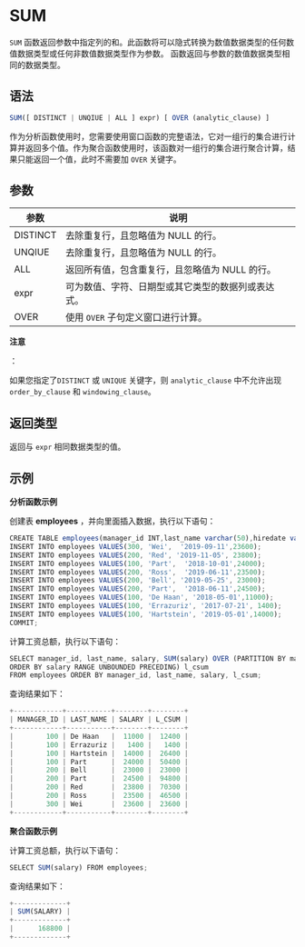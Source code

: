 SUM 
========================



`SUM` 函数返回参数中指定列的和。此函数将可以隐式转换为数值数据类型的任何数值数据类型或任何非数值数据类型作为参数。 函数返回与参数的数值数据类型相同的数据类型。

语法 
--------------

```javascript
SUM([ DISTINCT | UNQIUE | ALL ] expr) [ OVER (analytic_clause) ]
```



作为分析函数使用时，您需要使用窗口函数的完整语法，它对一组行的集合进行计算并返回多个值。作为聚合函数使用时，该函数对一组行的集合进行聚合计算，结果只能返回一个值，此时不需要加 `OVER` 关键字。

参数 
--------------



|    参数    |                  说明                   |
|----------|---------------------------------------|
| DISTINCT | 去除重复行，且忽略值为 NULL 的行。                  |
| UNQIUE   | 去除重复行，且忽略值为 NULL 的行。                  |
| ALL      | 返回所有值，包含重复行，且忽略值为 NULL 的行。            |
| expr     | 可为数值、字符、日期型或其它类型的数据列或表达式。             |
| OVER     | 使用 `OVER` 子句定义窗口进行计算。 |


**注意**

：

如果您指定了`DISTINCT` 或 `UNIQUE` 关键字，则 `analytic_clause` 中不允许出现 `order_by_clause` 和 `windowing_clause`。

返回类型 
----------------

返回与 `expr` 相同数据类型的值。

示例 
--------------

**分析函数示例** 

创建表 **employees** ，并向里面插入数据，执行以下语句：

```javascript
CREATE TABLE employees(manager_id INT,last_name varchar(50),hiredate varchar(50),SALARY INT);
INSERT INTO employees VALUES(300, 'Wei',  '2019-09-11',23600);     
INSERT INTO employees VALUES(200, 'Red', '2019-11-05', 23800);
INSERT INTO employees VALUES(100, 'Part',  '2018-10-01',24000);     
INSERT INTO employees VALUES(200, 'Ross',  '2019-06-11',23500);     
INSERT INTO employees VALUES(200, 'Bell', '2019-05-25', 23000);
INSERT INTO employees VALUES(200, 'Part',  '2018-06-11',24500);    
INSERT INTO employees VALUES(100, 'De Haan', '2018-05-01',11000);      
INSERT INTO employees VALUES(100, 'Errazuriz', '2017-07-21', 1400);
INSERT INTO employees VALUES(100, 'Hartstein', '2019-05-01',14000);     
COMMIT;
```



计算工资总额，执行以下语句：

```javascript
SELECT manager_id, last_name, salary, SUM(salary) OVER (PARTITION BY manager_id 
ORDER BY salary RANGE UNBOUNDED PRECEDING) l_csum
FROM employees ORDER BY manager_id, last_name, salary, l_csum;
```



查询结果如下：

```javascript
+------------+-----------+--------+--------+
| MANAGER_ID | LAST_NAME | SALARY | L_CSUM |
+------------+-----------+--------+--------+
|        100 | De Haan   |  11000 |  12400 |
|        100 | Errazuriz |   1400 |   1400 |
|        100 | Hartstein |  14000 |  26400 |
|        100 | Part      |  24000 |  50400 |
|        200 | Bell      |  23000 |  23000 |
|        200 | Part      |  24500 |  94800 |
|        200 | Red       |  23800 |  70300 |
|        200 | Ross      |  23500 |  46500 |
|        300 | Wei       |  23600 |  23600 |
+------------+-----------+--------+--------+
```



**聚合函数示例** 

计算工资总额，执行以下语句：

```javascript
SELECT SUM(salary) FROM employees;
```



查询结果如下：

```javascript
+-------------+
| SUM(SALARY) |
+-------------+
|      168800 |
+-------------+
```


